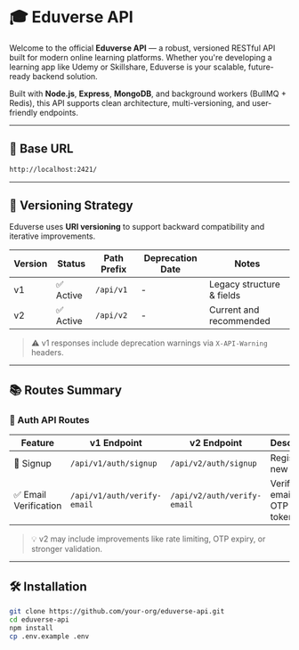 # 🎓 Eduverse API

Welcome to the official **Eduverse API** — a robust, versioned RESTful API built for modern online learning platforms. Whether you're developing a learning app like Udemy or Skillshare, Eduverse is your scalable, future-ready backend solution.

Built with **Node.js**, **Express**, **MongoDB**, and background workers (BullMQ + Redis), this API supports clean architecture, multi-versioning, and user-friendly endpoints.

---

## 🚀 Base URL

```bash
http://localhost:2421/

```

---

## 🧭 Versioning Strategy

Eduverse uses **URI versioning** to support backward compatibility and iterative improvements.

| Version | Status       | Path Prefix | Deprecation Date | Notes                      |
|---------|--------------|-------------|------------------|----------------------------|
| v1      | ✅ Active | `/api/v1`   | -     | Legacy structure & fields |
| v2      | ✅ Active     | `/api/v2`   | -                | Current and recommended   |

> ⚠️ v1 responses include deprecation warnings via `X-API-Warning` headers.

---

## 📚 Routes Summary

### 🔐 Auth API Routes

| Feature              | v1 Endpoint                      | v2 Endpoint                      | Description                                  |
|----------------------|----------------------------------|----------------------------------|----------------------------------------------|
| 📝 Signup            | `/api/v1/auth/signup`            | `/api/v2/auth/signup`            | Register a new user                          |
| ✅ Email Verification| `/api/v1/auth/verify-email`      | `/api/v2/auth/verify-email`      | Verify user email using OTP or token         |

> 💡 v2 may include improvements like rate limiting, OTP expiry, or stronger validation.

---

## 🛠️ Installation

```bash
git clone https://github.com/your-org/eduverse-api.git
cd eduverse-api
npm install
cp .env.example .env
